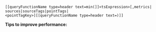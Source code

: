 ```
[[queryFunctionName type=header text=min(]]<tsExpression>[,metrics|
sources|sourceTags|pointTags|
<pointTagKey>][[queryFunctionName type=header text=)]]
```

**Tips to improve performance:**


